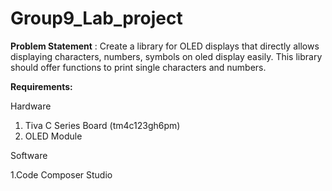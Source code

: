 # Group9_Lab_project

**Problem Statement** : Create a library for OLED displays that directly allows displaying characters, numbers, symbols on oled display easily. This library should offer functions to print single characters and numbers.

**Requirements:**

Hardware

1. Tiva C Series Board (tm4c123gh6pm)
2. OLED Module

Software

1.Code Composer Studio
